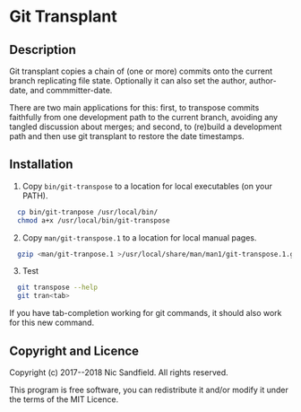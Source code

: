 # Git Transplant

## Description

Git transplant copies a chain of (one or more) commits onto the current branch
replicating file state.  Optionally it can also set the author, author-date, and
commmitter-date.

There are two main applications for this: first, to transpose commits faithfully
from one development path to the current branch, avoiding any tangled discussion
about merges; and second, to (re)build a development path and then use git
transplant to restore the date timestamps.

## Installation

1. Copy ```bin/git-transpose``` to a location for local executables (on your
   PATH).

```sh
  cp bin/git-tranpose /usr/local/bin/
  chmod a+x /usr/local/bin/git-transpose
```

2. Copy ```man/git-transpose.1``` to a location for local manual pages.

```sh
  gzip <man/git-tranpose.1 >/usr/local/share/man/man1/git-transpose.1.gz
```

3. Test

```sh
  git transpose --help
  git tran<tab>
```

If you have tab-completion working for git commands, it should also work for
this new command.

## Copyright and Licence

Copyright (c) 2017--2018 Nic Sandfield.  All rights reserved.

This program is free software, you can redistribute it and/or modify it under
the terms of the MIT Licence.
